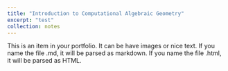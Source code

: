 ```yaml
---
title: "Introduction to Computational Algebraic Geometry"
excerpt: "test"
collection: notes
---
```


This is an item in your portfolio. It can be have images or nice text. If you name the file .md, it will be parsed as markdown. If you name the file .html, it will be parsed as HTML. 
